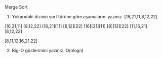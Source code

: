 Merge Sort

1) Yukarıdaki dizinin sort türüne göre aşamalarını yazınız.
[16,21,11,8,12,22]

[16,21,11]   [8,12,22]
[16,21][11]    [8,12][22]
[16][21][11]     [8][12][22]
[11,16,21]       [8,12,22]
                
[8,11,12,16,21,22]

2) Big-O gösterimini yazınız.
O(nlogn)
